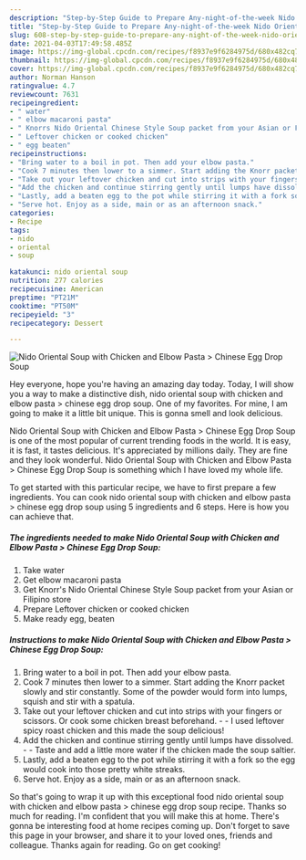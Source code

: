 ```yaml
---
description: "Step-by-Step Guide to Prepare Any-night-of-the-week Nido Oriental Soup with Chicken and Elbow Pasta &amp;gt; Chinese Egg Drop Soup"
title: "Step-by-Step Guide to Prepare Any-night-of-the-week Nido Oriental Soup with Chicken and Elbow Pasta &amp;gt; Chinese Egg Drop Soup"
slug: 608-step-by-step-guide-to-prepare-any-night-of-the-week-nido-oriental-soup-with-chicken-and-elbow-pasta-and-gt-chinese-egg-drop-soup
date: 2021-04-03T17:49:58.485Z
image: https://img-global.cpcdn.com/recipes/f8937e9f6284975d/680x482cq70/nido-oriental-soup-with-chicken-and-elbow-pasta-chinese-egg-drop-soup-recipe-main-photo.jpg
thumbnail: https://img-global.cpcdn.com/recipes/f8937e9f6284975d/680x482cq70/nido-oriental-soup-with-chicken-and-elbow-pasta-chinese-egg-drop-soup-recipe-main-photo.jpg
cover: https://img-global.cpcdn.com/recipes/f8937e9f6284975d/680x482cq70/nido-oriental-soup-with-chicken-and-elbow-pasta-chinese-egg-drop-soup-recipe-main-photo.jpg
author: Norman Hanson
ratingvalue: 4.7
reviewcount: 7631
recipeingredient:
- " water"
- " elbow macaroni pasta"
- " Knorrs Nido Oriental Chinese Style Soup packet from your Asian or Filipino store"
- " Leftover chicken or cooked chicken"
- " egg beaten"
recipeinstructions:
- "Bring water to a boil in pot. Then add your elbow pasta."
- "Cook 7 minutes then lower to a simmer. Start adding the Knorr packet slowly and stir constantly. Some of the powder would form into lumps, squish and stir with a spatula."
- "Take out your leftover chicken and cut into strips with your fingers or scissors. Or cook some chicken breast beforehand.   I used leftover spicy roast chicken and this made the soup delicious!"
- "Add the chicken and continue stirring gently until lumps have dissolved.  Taste and add a little more water if the chicken made the soup saltier."
- "Lastly, add a beaten egg to the pot while stirring it with a fork so the egg would cook into those pretty white streaks."
- "Serve hot. Enjoy as a side, main or as an afternoon snack."
categories:
- Recipe
tags:
- nido
- oriental
- soup

katakunci: nido oriental soup 
nutrition: 277 calories
recipecuisine: American
preptime: "PT21M"
cooktime: "PT50M"
recipeyield: "3"
recipecategory: Dessert

---
```



![Nido Oriental Soup with Chicken and Elbow Pasta &gt; Chinese Egg Drop Soup](https://img-global.cpcdn.com/recipes/f8937e9f6284975d/680x482cq70/nido-oriental-soup-with-chicken-and-elbow-pasta-chinese-egg-drop-soup-recipe-main-photo.jpg)

Hey everyone, hope you're having an amazing day today. Today, I will show you a way to make a distinctive dish, nido oriental soup with chicken and elbow pasta &gt; chinese egg drop soup. One of my favorites. For mine, I am going to make it a little bit unique. This is gonna smell and look delicious.

Nido Oriental Soup with Chicken and Elbow Pasta &gt; Chinese Egg Drop Soup is one of the most popular of current trending foods in the world. It is easy, it is fast, it tastes delicious. It's appreciated by millions daily. They are fine and they look wonderful. Nido Oriental Soup with Chicken and Elbow Pasta &gt; Chinese Egg Drop Soup is something which I have loved my whole life.




To get started with this particular recipe, we have to first prepare a few ingredients. You can cook nido oriental soup with chicken and elbow pasta &gt; chinese egg drop soup using 5 ingredients and 6 steps. Here is how you can achieve that.

<!--inarticleads1-->

##### The ingredients needed to make Nido Oriental Soup with Chicken and Elbow Pasta &gt; Chinese Egg Drop Soup:

1. Take  water
1. Get  elbow macaroni pasta
1. Get  Knorr&#39;s Nido Oriental Chinese Style Soup packet from your Asian or Filipino store
1. Prepare  Leftover chicken or cooked chicken
1. Make ready  egg, beaten




<!--inarticleads2-->

##### Instructions to make Nido Oriental Soup with Chicken and Elbow Pasta &gt; Chinese Egg Drop Soup:

1. Bring water to a boil in pot. Then add your elbow pasta.
1. Cook 7 minutes then lower to a simmer. Start adding the Knorr packet slowly and stir constantly. Some of the powder would form into lumps, squish and stir with a spatula.
1. Take out your leftover chicken and cut into strips with your fingers or scissors. Or cook some chicken breast beforehand.  -  - I used leftover spicy roast chicken and this made the soup delicious!
1. Add the chicken and continue stirring gently until lumps have dissolved. -  - Taste and add a little more water if the chicken made the soup saltier.
1. Lastly, add a beaten egg to the pot while stirring it with a fork so the egg would cook into those pretty white streaks.
1. Serve hot. Enjoy as a side, main or as an afternoon snack.




So that's going to wrap it up with this exceptional food nido oriental soup with chicken and elbow pasta &gt; chinese egg drop soup recipe. Thanks so much for reading. I'm confident that you will make this at home. There's gonna be interesting food at home recipes coming up. Don't forget to save this page in your browser, and share it to your loved ones, friends and colleague. Thanks again for reading. Go on get cooking!
